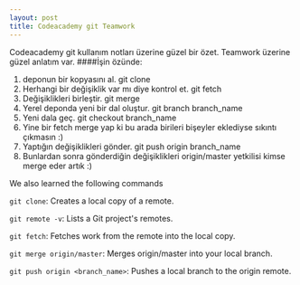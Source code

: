 ```yaml
---
layout: post
title: Codeacademy git Teamwork
---
```


Codeacademy git kullanım notları üzerine güzel bir özet. Teamwork üzerine güzel anlatım var.
####İşin özünde:
1. deponun bir kopyasını al. git clone
2. Herhangi bir değişiklik var mı diye kontrol et. git fetch
3. Değişiklikleri birleştir. git merge
4. Yerel deponda yeni bir dal oluştur. git branch branch_name
5. Yeni dala geç. git checkout branch_name
6. Yine bir fetch merge yap ki bu arada birileri bişeyler eklediyse sıkıntı çıkmasın :)
7. Yaptığın değişiklikleri gönder. git push origin branch_name
8. Bunlardan sonra gönderdiğin değişiklikleri origin/master yetkilisi kimse merge eder artık :)


We also learned the following commands

`git clone`: Creates a local copy of a remote.

`git remote -v`: Lists a Git project's remotes.

`git fetch`: Fetches work from the remote into the local copy.

`git merge origin/master`: Merges origin/master into your local branch.

`git push origin <branch_name>`: Pushes a local branch to the origin remote.
